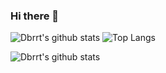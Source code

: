 ### Hi there 👋

![Dbrrt's github stats](https://github-readme-stats.vercel.app/api?username=dbrrt&show_icons=true&count_private=true&hide=stars&include_all_commits=true&show_icons=true)
![Top Langs](https://github-readme-stats.vercel.app/api/top-langs/?username=dbrrt&layout=compact&bg_color=30,EF3B36,FFFFFF&title_color=fff&text_color=fff)

![Dbrrt's github stats](https://github-readme-stats.vercel.app/api/wakatime?username=f55940d3-29a7-416c-a624-734033b6e060&theme=blueberry)

